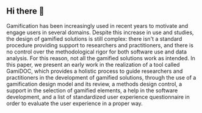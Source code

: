 ## Hi there 👋

Gamification has been increasingly used in recent years to motivate and engage users in several domains. Despite this increase in use and studies, the design of gamified solutions is still complex: there isn't a standard procedure providing support to researchers and practitioners, and there is no control over the methodological rigor for both software use and data analysis. For this reason, not all the gamified solutions work as intended. In this paper, we present an early work in the realization of a tool called GamiDOC, which provides a holistic process to guide researchers and practitioners in the development of gamified solutions, through the use of a gamification design model and its review, a methods design control, a support in the selection of gamified elements, a help in the software development, and a list of standardized user experience questionnaire in order to evaluate the user experience in a proper way.

